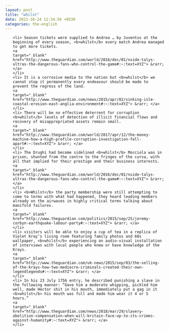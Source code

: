 ```yaml
---
layout: post
title: "whilst"
date: 2023-10-24 12:34:56 +0530
categories: the-english
---
```

<ol>

    <li> Season tickets were supplied to Andrea … by Juventus at the beginning of every season, <b>whilst</b> every match Andrea managed to get more tickets.
    <a 
    target="_blank" 
    href="http://www.theguardian.com/world/2016/dec/01/nside-talys-ultras-the-dangerous-fans-who-control-the-game#:~:text=XYZ"> &rarr; </a>
    </li>
    <li> It is a corrosive media to the nation but <b>whilst</b> we cannot stop it permanently every endeavour should be made to prevent the regress of the land.
    <a 
    target="_blank" 
    href="http://www.theguardian.com/news/2015/apr/02/sinking-isle-coastal-erosion-east-anglia-environment#:~:text=XYZ"> &rarr; </a>
    </li>
    <li> There will be no effective deterrent for corruption <b>whilst</b> levels of detection of illicit financial flows and recovery of misappropriated assets remain small.
    <a 
    target="_blank" 
    href="http://www.theguardian.com/world/2017/apr/12/the-money-machine-how-a-high-profile-corruption-investigation-fell-apart#:~:text=XYZ"> &rarr; </a>
    </li>
    <li> The Drughi had become sidelined <b>whilst</b> Mocciola was in prison, shunted from the centre to the fringes of the curva, with all that implied for their prestige and their business interests.
    <a 
    target="_blank" 
    href="http://www.theguardian.com/world/2016/dec/01/nside-talys-ultras-the-dangerous-fans-who-control-the-game#:~:text=XYZ"> &rarr; </a>
    </li>
    <li> <b>Whilst</b> the party membership were still attempting to come to terms with what had happened, they heard leading members already on the airwaves in highly critical terms talking about manifold failures.
    <a 
    target="_blank" 
    href="http://www.theguardian.com/politics/2015/sep/25/jeremy-corbyn-earthquake-labour-party#:~:text=XYZ"> &rarr; </a>
    </li>
    <li> visitors will be able to enjoy a cup of tea in a replica of Violet Kray’s living room featuring family photos and 60s wallpaper, <b>whilst</b> experiencing an audio-visual installation of interviews with local people who knew or have knowledge of the Krays.
    <a 
    target="_blank" 
    href="http://www.theguardian.com/uk-news/2015/sep/03/the-selling-of-the-krays-how-two-mediocre-criminals-created-their-own-legendlegends#:~:text=XYZ"> &rarr; </a>
    </li>
    <li> In his 23 July 1756 entry, he described punishing a slave in the following manner: “Gave him a moderate whipping, pickled him well, made Hector shit in his mouth, immediately put a gag in it <b>whilst</b> his mouth was full and made him wear it 4 or 5 hours.”
    <a 
    target="_blank" 
    href="http://www.theguardian.com/news/2018/mar/29/slavery-abolition-compensation-when-will-britain-face-up-to-its-crimes-against-humanity#:~:text=XYZ"> &rarr; </a>
    </li>